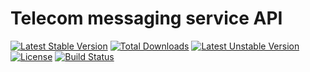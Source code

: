 Telecom messaging service API 
=============

[![Latest Stable Version](https://poser.pugx.org/codingmatters/telco-messaging/v/stable.svg)](https://packagist.org/packages/codingmatters/telco-messaging) [![Total Downloads](https://poser.pugx.org/codingmatters/telco-messaging/downloads.svg)](https://packagist.org/packages/codingmatters/telco-messaging) [![Latest Unstable Version](https://poser.pugx.org/codingmatters/telco-messaging/v/unstable.svg)](https://packagist.org/packages/codingmatters/telco-messaging) [![License](https://poser.pugx.org/codingmatters/telco-messaging/license.svg)](https://packagist.org/packages/codingmatters/telco-messaging) [![Build Status](https://travis-ci.org/CodingMatters/TelcoMsg.svg)](https://travis-ci.org/CodingMatters/TelcoMsg)

